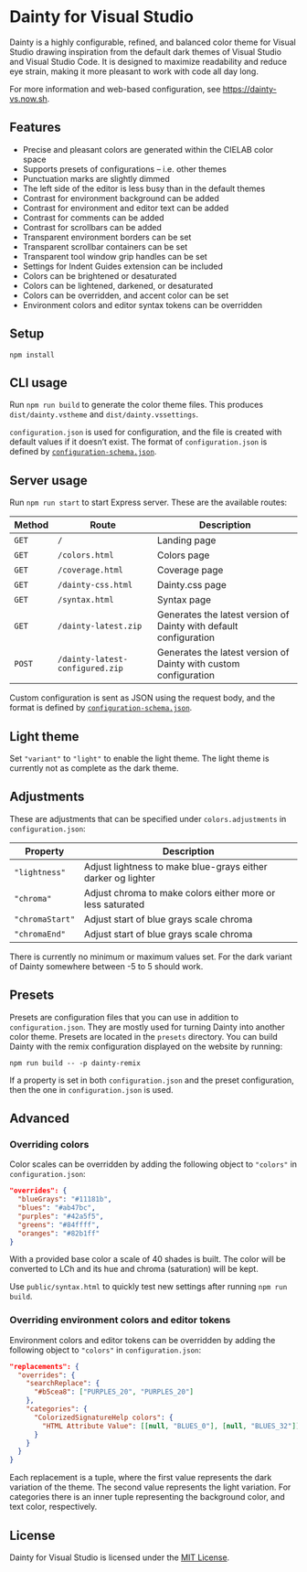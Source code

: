 # Dainty for Visual Studio

Dainty is a highly configurable, refined, and balanced color theme for Visual Studio drawing inspiration from the default dark themes of Visual Studio and Visual Studio Code. It is designed to maximize readability and reduce eye strain, making it more pleasant to work with code all day long.

For more information and web-based configuration, see https://dainty-vs.now.sh.

## Features

- Precise and pleasant colors are generated within the CIELAB color space
- Supports presets of configurations – i.e. other themes
- Punctuation marks are slightly dimmed
- The left side of the editor is less busy than in the default themes
- Contrast for environment background can be added
- Contrast for environment and editor text can be added
- Contrast for comments can be added
- Contrast for scrollbars can be added
- Transparent environment borders can be set
- Transparent scrollbar containers can be set
- Transparent tool window grip handles can be set
- Settings for Indent Guides extension can be included
- Colors can be brightened or desaturated
- Colors can be lightened, darkened, or desaturated
- Colors can be overridden, and accent color can be set
- Environment colors and editor syntax tokens can be overridden

## Setup

    npm install

## CLI usage

Run `npm run build` to generate the color theme files. This produces `dist/dainty.vstheme` and `dist/dainty.vssettings`.

`configuration.json` is used for configuration, and the file is created with default values if it doesn’t exist. The format of `configuration.json` is defined by [`configuration-schema.json`](https://github.com/alexanderte/dainty-vs/blob/master/configuration-schema.json).

## Server usage

Run `npm run start` to start Express server. These are the available routes:

| Method | Route                           | Description                                                       |
| ------ | ------------------------------- | ----------------------------------------------------------------- |
| `GET`  | `/`                             | Landing page                                                      |
| `GET`  | `/colors.html`                  | Colors page                                                       |
| `GET`  | `/coverage.html`                | Coverage page                                                     |
| `GET`  | `/dainty-css.html`              | Dainty.css page                                                   |
| `GET`  | `/syntax.html`                  | Syntax page                                                       |
| `GET`  | `/dainty-latest.zip`            | Generates the latest version of Dainty with default configuration |
| `POST` | `/dainty-latest-configured.zip` | Generates the latest version of Dainty with custom configuration  |

Custom configuration is sent as JSON using the request body, and the format is defined by [`configuration-schema.json`](https://github.com/alexanderte/dainty-vs/blob/master/configuration-schema.json).

## Light theme

Set `"variant"` to `"light"` to enable the light theme. The light theme is currently not as complete as the dark theme.

## Adjustments

These are adjustments that can be specified under `colors.adjustments` in `configuration.json`:

| Property        | Description                                                  |
| --------------- | ------------------------------------------------------------ |
| `"lightness"`   | Adjust lightness to make blue-grays either darker og lighter |
| `"chroma"`      | Adjust chroma to make colors either more or less saturated   |
| `"chromaStart"` | Adjust start of blue grays scale chroma                      |
| `"chromaEnd"`   | Adjust start of blue grays scale chroma                      |

There is currently no minimum or maximum values set. For the dark variant of Dainty somewhere between -5 to 5 should work.

## Presets

Presets are configuration files that you can use in addition to `configuration.json`. They are mostly used for turning Dainty into another color theme. Presets are located in the `presets` directory. You can build Dainty with the remix configuration displayed on the website by running:

    npm run build -- -p dainty-remix

If a property is set in both `configuration.json` and the preset configuration, then the one in `configuration.json` is used.

## Advanced

### Overriding colors

Color scales can be overridden by adding the following object to `"colors"` in `configuration.json`:

```json
"overrides": {
  "blueGrays": "#11181b",
  "blues": "#ab47bc",
  "purples": "#42a5f5",
  "greens": "#84ffff",
  "oranges": "#82b1ff"
}
```

With a provided base color a scale of 40 shades is built. The color will be converted to LCh and its hue and chroma (saturation) will be kept.

Use `public/syntax.html` to quickly test new settings after running `npm run build`.

### Overriding environment colors and editor tokens

Environment colors and editor tokens can be overridden by adding the following object to `"colors"` in `configuration.json`:

```json
"replacements": {
  "overrides": {
    "searchReplace": {
      "#b5cea8": ["PURPLES_20", "PURPLES_20"]
    },
    "categories": {
      "ColorizedSignatureHelp colors": {
        "HTML Attribute Value": [[null, "BLUES_0"], [null, "BLUES_32"]]
      }
    }
  }
}
```

Each replacement is a tuple, where the first value represents the dark variation of the theme. The second value represents the light variation. For categories there is an inner tuple representing the background color, and text color, respectively.

## License

Dainty for Visual Studio is licensed under the [MIT License](https://github.com/alexanderte/dainty-vs/blob/master/license.md).
